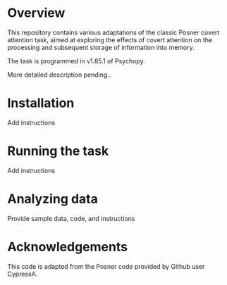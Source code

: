 # Overview

This repository contains various adaptations of the classic Posner covert attention task, aimed at exploring the effects of covert attention on the processing and subsequent storage of information into memory.

The task is programmed in v1.85.1 of Psychopy.

More detailed description pending..

# Installation

Add instructions

# Running the task

Add instructions

# Analyzing data

Provide sample data, code, and instructions

# Acknowledgements

This code is adapted from the Posner code provided by Github user CypressA.
